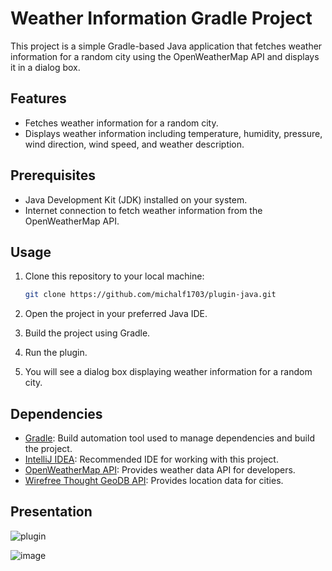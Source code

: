 # Weather Information Gradle Project

This project is a simple Gradle-based Java application that fetches weather information for a random city using the OpenWeatherMap API and displays it in a dialog box.

## Features
- Fetches weather information for a random city.
- Displays weather information including temperature, humidity, pressure, wind direction, wind speed, and weather description.

## Prerequisites
- Java Development Kit (JDK) installed on your system.
- Internet connection to fetch weather information from the OpenWeatherMap API.

## Usage
1. Clone this repository to your local machine:

    ```bash
    git clone https://github.com/michalf1703/plugin-java.git
    ```

2. Open the project in your preferred Java IDE.

3. Build the project using Gradle.

4. Run the plugin.

5. You will see a dialog box displaying weather information for a random city.

## Dependencies
- [Gradle](https://gradle.org/): Build automation tool used to manage dependencies and build the project.
- [IntelliJ IDEA](https://www.jetbrains.com/idea/): Recommended IDE for working with this project.
- [OpenWeatherMap API](https://openweathermap.org/): Provides weather data API for developers.
- [Wirefree Thought GeoDB API](http://geodb-free-service.wirefreethought.com/): Provides location data for cities.
  
## Presentation
![plugin](https://github.com/michalf1703/plugin-java/assets/127058158/07f81847-2418-49a4-8908-552614cf0a7f)

![image](https://github.com/michalf1703/plugin-java/assets/127058158/7803703c-5fd2-4e07-b660-b089ec72ee53)
